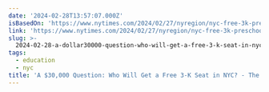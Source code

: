 ```yaml
---
date: '2024-02-28T13:57:07.000Z'
isBasedOn: 'https://www.nytimes.com/2024/02/27/nyregion/nyc-free-3k-preschool.html'
link: 'https://www.nytimes.com/2024/02/27/nyregion/nyc-free-3k-preschool.html'
slug: >-
  2024-02-28-a-dollar30000-question-who-will-get-a-free-3-k-seat-in-nyc-the-new-york-tim
tags:
  - education
  - nyc
title: 'A $30,000 Question: Who Will Get a Free 3-K Seat in NYC? - The New York Tim'
---
```


